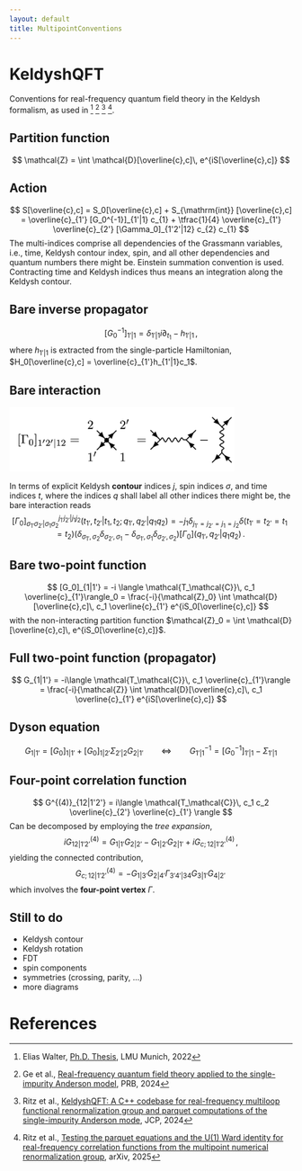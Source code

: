 ```yaml
---
layout: default
title: MultipointConventions
---
```


# KeldyshQFT

Conventions for real-frequency quantum field theory in the Keldysh formalism, as used in [^1] [^2] [^3] [^4].

## Partition function
$$
    \mathcal{Z} = \int \mathcal{D}[\overline{c},c]\, e^{iS[\overline{c},c]}
$$

## Action
$$
S[\overline{c},c] = S_0[\overline{c},c] + S_{\mathrm{int}} [\overline{c},c] = \overline{c}_{1'} [G_0^{-1}]_{1'|1} c_{1} + \tfrac{1}{4} \overline{c}_{1'}  \overline{c}_{2'} [\Gamma_0]_{1'2'|12} c_{2} c_{1}
$$
The multi-indices comprise all dependencies of the Grassmann variables, i.e., time, Keldysh contour index, spin, and all other dependencies and quantum numbers there might be. Einstein summation convention is used. Contracting time and Keldysh indices thus means an integration along the Keldysh contour. 

## Bare inverse propagator
$$
    [G_0^{-1}]_{1'|1} = \delta_{1'|1} i\partial_{t_1} - h_{1'|1}\, ,
$$
where 
$h_{1'|1}$ is extracted from the single-particle Hamiltonian, $H_0[\overline{c},c] = \overline{c}_{1'}h_{1'|1}c_1$.

## Bare interaction
<img src="img/bare.png" alt="Alt Text" width="400"/>

In terms of explicit Keldysh **contour** indices $j$, spin indices $\sigma$, and time indices $t$, where the indices $q$ shall label all other indices there might be, the bare interaction reads
$$
[\Gamma_0]^{j_{1'}j_{2'}|j_1 j_2}_{\sigma_{1'}\sigma_{2'}|\sigma_1 \sigma_2}(t_{1'},t_{2'}|t_1,t_2 ; q_{1'},q_{2'}|q_1 q_2) 
= -j_1 \delta_{j_{1'}=j_{2'}=j_{1}=j_{2}} \delta(t_{1'}=t_{2'}=t_{1}=t_{2})
(\delta_{\sigma_{1'},\sigma_2}\delta_{\sigma_{2'},\sigma_1} - \delta_{\sigma_{1'},\sigma_1}\delta_{\sigma_{2'},\sigma_2}) [\Gamma_0](q_{1'},q_{2'}|q_1 q_2)\, .
$$

## Bare two-point function
$$
[G_0]_{1|1'} = -i \langle \mathcal{T_\mathcal{C}}\,  c_1 \overline{c}_{1'}\rangle_0 = \frac{-i}{\mathcal{Z}_0} \int \mathcal{D}[\overline{c},c]\, c_1 \overline{c}_{1'} e^{iS_0[\overline{c},c]}
$$
with the non-interacting partition function $\mathcal{Z}_0 = \int \mathcal{D}[\overline{c},c]\,  e^{iS_0[\overline{c},c]}$.

## Full two-point function (propagator)
$$
G_{1|1'} = -i\langle \mathcal{T_\mathcal{C}}\, c_1 \overline{c}_{1'}\rangle = \frac{-i}{\mathcal{Z}} \int \mathcal{D}[\overline{c},c]\, c_1 \overline{c}_{1'} e^{iS[\overline{c},c]}
$$

## Dyson equation
$$
 G_{1|1'} = [G_0]_{1|1'} + [G_0]_{1|2'} \Sigma_{2'|2} G_{2|1'}  \qquad \Leftrightarrow  \qquad G^{-1}_{1'|1} = [G_0^{-1}]_{1'|1} - \Sigma_{1'|1}
$$

## Four-point correlation function
$$
G^{(4)}_{12|1'2'} = i\langle \mathcal{T_\mathcal{C}}\, c_1 c_2 \overline{c}_{2'} \overline{c}_{1'} \rangle
$$
Can be decomposed by employing the *tree expansion*,
$$
i G^{(4)}_{12|1'2'} = G_{1|1'} G_{2|2'} - G_{1|2'} G_{2|1'} + i G^{(4)}_{c;\,12|1'2'}\, ,
$$
yielding the connected contribution,
$$
G^{(4)}_{c;\,12|1'2'} = - G_{1|3'} G_{2|4'} \Gamma_{3'4'|34} G_{3|1'} G_{4|2'}\, 
$$
which involves the **four-point vertex** $\Gamma$.

## Still to do

- Keldysh contour
- Keldysh rotation
- FDT
- spin components
- symmetries (crossing, parity, ...)
- more diagrams


# References

[^1]: Elias Walter, [Ph.D. Thesis](https://www.asc.physik.lmu.de/lsvondelft/publications/pdf/walter_elias.pdf), LMU Munich, 2022

[^2]: Ge et al., [Real-frequency quantum field theory applied to the single-impurity Anderson model](https://doi.org/10.1103/PhysRevB.109.115128), PRB, 2024

[^3]: Ritz et al., [KeldyshQFT: A C++ codebase for real-frequency multiloop functional renormalization group and parquet computations of the single-impurity Anderson mode](https://doi.org/10.1063/5.0221340), JCP, 2024

[^4]: Ritz et al., [Testing the parquet equations and the U(1) Ward identity for real-frequency correlation functions from the multipoint numerical renormalization group](https://arxiv.org/abs/2504.05910), arXiv, 2025
